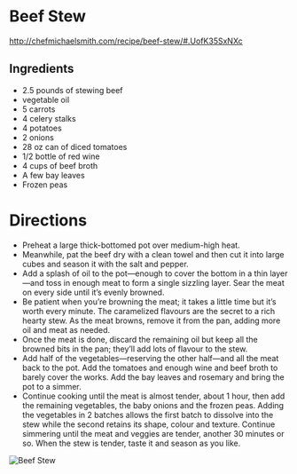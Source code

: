 # Beef Stew
http://chefmichaelsmith.com/recipe/beef-stew/#.UofK35SxNXc

## Ingredients
* 2.5 pounds of stewing beef
* vegetable oil
* 5 carrots
* 4 celery stalks
* 4 potatoes
* 2 onions
* 28 oz can of diced tomatoes
* 1/2 bottle of red wine
* 4 cups of beef broth
* A few bay leaves
* Frozen peas

# Directions
* Preheat a large thick-bottomed pot over medium-high heat. 
* Meanwhile, pat the beef dry with a clean towel and then cut it into large cubes and season it with the salt and pepper. 
* Add a splash of oil to the pot—enough to cover the bottom in a thin layer—and toss in enough meat to form a single sizzling layer. Sear the meat on every side until it’s evenly browned. 
* Be patient when you’re browning the meat; it takes a little time but it’s worth every minute. The caramelized flavours are the secret to a rich hearty stew. As the meat browns, remove it from the pan, adding more oil and meat as needed. 
* Once the meat is done, discard the remaining oil but keep all the browned bits in the pan; they’ll add lots of flavour to the stew. 
* Add half of the vegetables—reserving the other half—and all the meat back to the pot. Add the tomatoes and enough wine and beef broth to barely cover the works. Add the bay leaves and rosemary and bring the pot to a simmer. 
* Continue cooking until the meat is almost tender, about 1 hour, then add the remaining vegetables, the baby onions and the frozen peas. Adding the vegetables in 2 batches allows the first batch to dissolve into the stew while the second retains its shape, colour and texture. Continue simmering until the meat and veggies are tender, another 30 minutes or so. When the stew is tender, taste it and season as you like. 



![Beef Stew](http://i.imgur.com/VEIxMAL.jpg)
